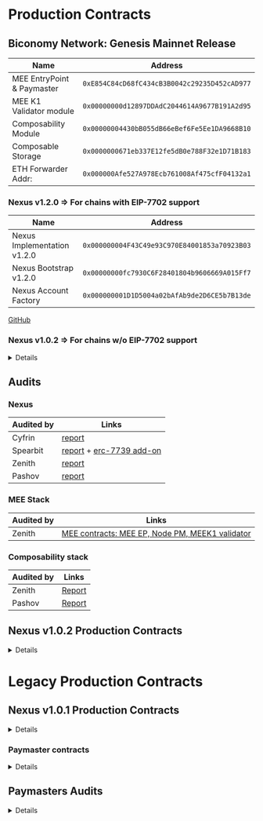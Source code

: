 # Production Contracts

## Biconomy Network: Genesis Mainnet Release
| Name    | Address    | 
|-------------|-------------|
| MEE EntryPoint & Paymaster | `0xE854C84cD68fC434cB3B0042c29235D452cAD977`  |
| MEE K1 Validator module | `0x00000000d12897DDAdC2044614A9677B191A2d95`  |
| Composability Module | `0x00000004430bB055dB66eBef6Fe5Ee1DA9668B10`  |
| Composable Storage | `0x0000000671eb337E12fe5dB0e788F32e1D71B183`  |
| ETH Forwarder Addr:  | `0x000000Afe527A978Ecb761008Af475cfF04132a1`  |

### Nexus v1.2.0 => For chains with EIP-7702 support

| Name    | Address    | 
|-------------|-------------|
| Nexus Implementation v1.2.0 | `0x000000004F43C49e93C970E84001853a70923B03`  |
| Nexus Bootstrap v1.2.0 | `0x00000000fc7930C6F28401804b9606669A015Ff7`  |
| Nexus Account Factory | `0x000000001D1D5004a02bAfAb9de2D6CE5b7B13de`  |

[GitHub](https://github.com/bcnmy/nexus/releases/tag/v1.2.0)



### Nexus v1.0.2 => For chains w/o EIP-7702 support

<details markdown="1">

| Name    | Address    | 
|-------------|-------------|
| Nexus implementation v1.0.2 | `0x000000aC74357BFEa72BBD0781833631F732cf19`  |
| Account Factory  | `0x000000c3A93d2c5E02Cb053AC675665b1c4217F9`  |
| Nexus Bootstrap v1.0.2 | `0x879fa30248eeb693dcCE3eA94a743622170a3658`  |

[GitHub](https://github.com/bcnmy/nexus/releases/tag/v1.0.2)

</details>

## Audits

### Nexus

| Audited by    | Links    | 
|-------------|-------------|
| Cyfrin  | [report](https://github.com/bcnmy/nexus/blob/dev/audits/CodeHawks-Cyfrin-Competition-170924.pdf)  |
| Spearbit  | [report](https://github.com/bcnmy/nexus/blob/dev/audits/report-cantinacode-biconomy-0708-final.pdf)  + [erc-7739 add-on](https://github.com/bcnmy/nexus/blob/dev/audits/report-cantinacode-biconomy-erc7739-addon-final.pdf) 
| Zenith  | [report](https://github.com/bcnmy/nexus/blob/b58b0260cbab6e9e5e8abdd3e061fe1628f0540d/audits/Biconomy-Nexus_Zenith-Audit-Report.pdf)  |
| Pashov  | [report](https://github.com/bcnmy/nexus/blob/c516ec892f3314dbf4992576aee62229b6c31bb4/audits/Nexus-Pashov-Review_2025-03.pdf)  |

### MEE Stack

| Audited by    | Links    | 
|-------------|-------------|
| Zenith | [MEE contracts: MEE EP, Node PM, MEEK1 validator](https://github.com/bcnmy/mee-contracts/blob/main/audit/Zenith%20Audit%20Report%20-%20Biconomy%20MEE%20Contracts.pdf) |

### Composability stack

| Audited by    | Links    | 
|-------------|-------------|
| Zenith | [Report](https://github.com/bcnmy/composability/blob/main/audits/Biconomy-Composability_Zenith-Audit-Report.pdf) |
| Pashov | [Report](https://github.com/bcnmy/composability/blob/9e090c24b195822f668f96cb4ff518a9b7ff712d/audits/2025-03-Composability-Pashov-Review.pdf) |

## Nexus v1.0.2 Production Contracts
<details markdown="1">

| Name    | Address    | 
|-------------|-------------|
| Nexus implementation  | `0x000000aC74357BFEa72BBD0781833631F732cf19`  |
| K1 Validator  | `0x0000002D6DB27c52E3C11c1Cf24072004AC75cBa`  | 
| K1 Validator Factory  | `0x2828A0E0f36d8d8BeAE95F00E2BbF235e4230fAc`  | 
| Account Factory  | `0x000000c3A93d2c5E02Cb053AC675665b1c4217F9`  |
| Bootstrap  | `0x879fa30248eeb693dcCE3eA94a743622170a3658`  |

</details>

# Legacy Production Contracts

## Nexus v1.0.1 Production Contracts
<details markdown="1">

| Name    | Address    | 
|-------------|-------------|
| Nexus implementation  | `0x000000008761E87F023f65c49DC9cb1C7EdFEaaf`  |
| K1 Validator  | `0x0000002D6DB27c52E3C11c1Cf24072004AC75cBa`  | 
| K1 Validator Factory  | `0x00000024115AA990F0bAE0B6b0D5B8F68b684cd6`  | 
| Account Factory  | `0x000000226cada0d8b36034F5D5c06855F59F6F3A`  |
| Bootstrap  | `0x000000F5b753Fdd20C5CA2D7c1210b3Ab1EA5903`  |
| Entrypoint V7 | `0x0000000071727de22e5e9d8baf0edac6f37da032` |

</details>

### Paymaster contracts
<details markdown="1">

#### Base and Optimism
| Name    | Address    | 
|-------------|-------------|
| Sponsorship Paymaster | `0x0000006087310897e0BFfcb3f0Ed3704f7146852` |
| Token Paymaster | `0x00000000301515A5410e0d768aF4f53c416edf19` |

### Other chains
| Name    | Address    | 
|-------------|-------------|
| Sponsorship Paymaster | `0x00000072a5F551D6E80b2f6ad4fB256A27841Bbc` |
| Token Paymaster | `0x00000000301515A5410e0d768aF4f53c416edf19` |

</details>

## Paymasters Audits
<details markdown="1">

| Audited by    | Links    | 
|-------------|-------------|
| Chainlight | [Sponsorship Paymaster report](https://github.com/bcnmy/gasdaddy/blob/6bb9ad9b74cb48cd9284461b31b5624edf8a6eb5/audits/ChainLight_Biconomy_Sponsorship_Paymaster_Security_Audit_v1_1.pdf) |
| Chainlight | [Token Paymaster report](https://github.com/bcnmy/gasdaddy/blob/20239ae8bf5696d57341ff90e0be52e6038bf47f/audits/ChainLight_Biconomy_Token_Paymaster_Security_Audit_v1_0.pdf) |

</details>